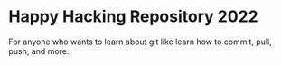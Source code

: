 # Happy Hacking Repository 2022

For anyone who wants to learn about git like learn how to commit, pull, push, and more.

